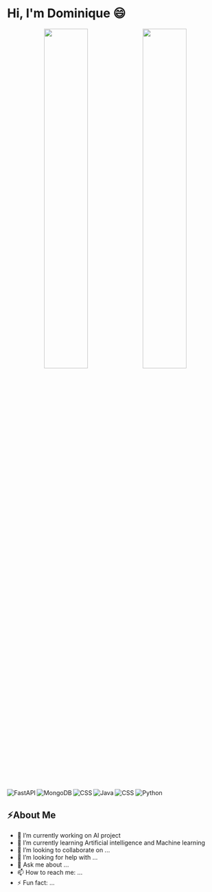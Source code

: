 <!--
Link to badges: https://github.com/Ileriayo/markdown-badges
Link to stat theme: https://github.com/anuraghazra/github-readme-stats
-->

# Hi, I'm Dominique 😄

<p align="center">
  <img width="45%" src="https://github-readme-stats.vercel.app/api?username=dwaldon21&show_icons=true&theme=radical" />
  <img width="45%" src="https://github-readme-streak-stats.herokuapp.com/?user=dwaldon21&hide_border=true&theme=radical" />
</p>

<img align="left" alt="FastAPI" src="https://img.shields.io/badge/FastAPI-005571?style=for-the-badge&logo=fastapi" />
<img align="left" alt="MongoDB" src="https://img.shields.io/badge/MongoDB-%234ea94b.svg?style=for-the-badge&logo=mongodb&logoColor=white" />
<img alt="CSS" src="https://img.shields.io/badge/css3-%231572B6.svg?style=for-the-badge&logo=css3&logoColor=white" />

<img align="left" alt="CSS" src="https://img.shields.io/badge/html5-%23E34F26.svg?style=for-the-badge&logo=html5&logoColor=white" />
<img align="left" alt="Java" src="https://img.shields.io/badge/java-%23ED8B00.svg?style=for-the-badge&logo=openjdk&logoColor=white" />
<img alt="Python" src="https://img.shields.io/badge/python-3670A0?style=for-the-badge&logo=python&logoColor=ffdd54" />

## ⚡About Me

- 🔭 I’m currently working on AI project
- 🌱 I’m currently learning Artificial intelligence and Machine learning
- 👯 I’m looking to collaborate on ...
- 🤔 I’m looking for help with ...
- 💬 Ask me about ...
- 📫 How to reach me: ...
- ⚡ Fun fact: ...

